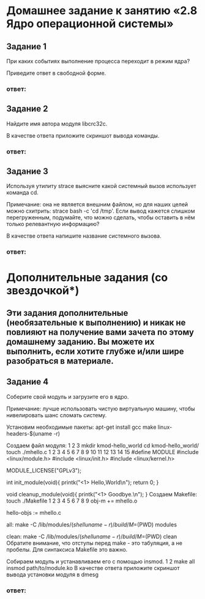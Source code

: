 # Домашнее задание к занятию «2.8 Ядро операционной системы»

## Задание 1

При каких событиях выполнение процесса переходит в режим ядра?

Приведите ответ в свободной форме.

### ответ: 



## Задание 2

Найдите имя автора модуля libcrc32c.

В качестве ответа приложите скриншот вывода команды.

### ответ: 



## Задание 3

Используя утилиту strace выясните какой системный вызов использует команда cd.

Примечание: она не является внешним файлом, но для наших целей можно схитрить: strace bash -c 'cd /tmp'. Если вывод кажется слишком перегруженным, подумайте, что можно сделать, чтобы оставить в нём только релевантную информацию?

В качестве ответа напишите название системного вызова.

### ответ: 



# Дополнительные задания (со звездочкой*)
## Эти задания дополнительные (необязательные к выполнению) и никак не повлияют на получение вами зачета по этому домашнему заданию. Вы можете их выполнить, если хотите глубже и/или шире разобраться в материале.

## Задание 4
Соберите свой модуль и загрузите его в ядро.

Примечание: лучше использовать чистую виртуальную машину, чтобы нивелировать шанс сломать систему.

Установим необходимые пакеты:
apt-get install gcc make linux-headers-$(uname -r)

Создаем файл модуля:
1
2
3
mkdir kmod-hello_world
cd kmod-hello_world/
touch ./mhello.c
1
2
3
4
5
6
7
8
9
10
11
12
13
14
15
#define MODULE
#include <linux/module.h>
#include <linux/init.h>
#include <linux/kernel.h>

MODULE_LICENSE("GPLv3");

int init_module(void){
    printk("<1> Hello,World\n");
    return 0;
}

void cleanup_module(void){
    printk("<1> Goodbye.\n");
}
Создаем Makefile: touch ./Makefile
1
2
3
4
5
6
7
8
9
obj-m += mhello.o

hello-objs := mhello.c

all:
	make -C /lib/modules/$(shell uname -r)/build/ M=$(PWD) modules

clean:
	make -C /lib/modules/$(shell uname -r)/build/ M=$(PWD) clean
Обратите внимание, что отступы перед make - это табуляция, а не пробелы. Для синтаксиса Makefile это важно.

Собираем модуль и устанавливаем его с помощью insmod.
1
2
make all
insmod path/to/module.ko
В качестве ответа приложите скриншот вывода установки модуля в dmesg


### ответ: 
